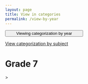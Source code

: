 ```yaml
---
layout: page
title: View in categories
permalink: /view-by-year
---
```


<link rel="stylesheet" href="https://www.w3schools.com/w3css/4/w3.css">


<div class= "w3-bar w3-black">
<button class= "w3-bar-item w3-btn w3-khaki w3-left" style= "width: 50%">Viewing categorization by year</button>

<a class= "w3-bar-item w3-btn w3-black w3-right" style= "width: 50%" href= "/portfolio/view-by-subject/">View categorization by subject</a>

</div>

<h1 style= "font: helvetica">Grade 7</h1>>



<a href= "./_posts">